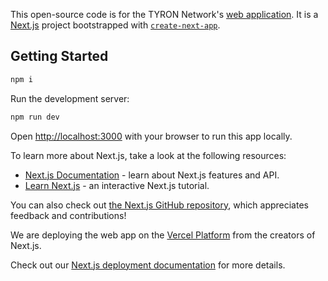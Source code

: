 This open-source code is for the TYRON Network's [web application](https://www.tyron.network). It is a [Next.js](https://nextjs.org/) project bootstrapped with [`create-next-app`](https://github.com/vercel/next.js/tree/canary/packages/create-next-app).

## Getting Started

```bash
npm i
```

Run the development server:

```bash
npm run dev
```

Open [http://localhost:3000](http://localhost:3000) with your browser to run this app locally.

To learn more about Next.js, take a look at the following resources:

-   [Next.js Documentation](https://nextjs.org/docs) - learn about Next.js features and API.
-   [Learn Next.js](https://nextjs.org/learn) - an interactive Next.js tutorial.

You can also check out [the Next.js GitHub repository](https://github.com/vercel/next.js/), which appreciates feedback and contributions!

We are deploying the web app on the [Vercel Platform](https://vercel.com/new?utm_medium=default-template&filter=next.js&utm_source=create-next-app&utm_campaign=create-next-app-readme) from the creators of Next.js.

Check out our [Next.js deployment documentation](https://nextjs.org/docs/deployment) for more details.
